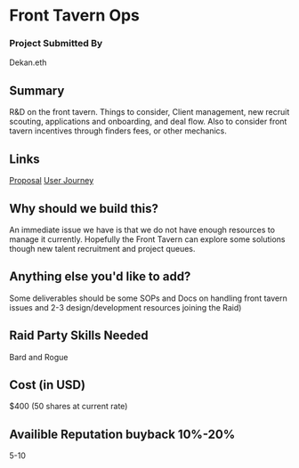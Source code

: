 # Front Tavern Ops

### Project Submitted By

Dekan.eth

## Summary
R&D on the front tavern. Things to consider, Client management, new recruit scouting, applications and onboarding, and deal flow. Also to consider front tavern incentives through finders fees, or other mechanics.

## Links
[Proposal](https://pokemol.com/dao/0xbd6fa666fbb6fdeb4fc5eb36cdd5c87b069b24c1/proposal/29)
[User Journey](https://www.figma.com/file/pBy0balVJ9PUqcYhlVcqE4/Raid-Guild-User-Journey?node-id=0%3A1)


## Why should we build this?
An immediate issue we have is that we do not have enough resources to manage it currently. Hopefully the Front Tavern can explore some solutions though new talent recruitment and project queues.

## Anything else you'd like to add?
Some deliverables should be some SOPs and Docs on handling front tavern issues and 2-3 design/development resources joining the Raid)

## Raid Party Skills Needed
Bard and Rogue

## Cost (in USD)
\$400 (50 shares at current rate)

## Availible Reputation buyback 10%-20%
5-10
